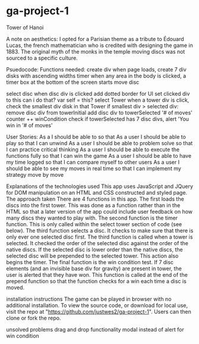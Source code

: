 # ga-project-1
Tower of Hanoi

A note on aesthetics:
I opted for a Parisian theme as a tribute to  Édouard Lucas, the french mathematician who is credited with designing the game in 1883. The original myth of the monks in the temple moving discs was not sourced to a specific culture.

Psuedocode:
Functions needed:
create div
  when page loads, create 7 div disks with ascending widths
timer
  when any area in the body is clicked, a timer box at the bottom of the screen starts
move disc

select disc
  when disc div is clicked
  add dotted border for UI
  set clicked div to this
    can i do that?
    var self = this?
  select Tower
    when a tower div is click, check the smallest div disk in that Tower
    if smallest div > selected div:
      remove disc div from towerInitial
      add disc div to towerSelected
      '# of moves' counter ++
  winCondition check
    if towerSelected has 7 disc divs, alert 'You win in '# of moves'

User Stories:
As a <role> I should be able to <goal> so that <reason>
As a user I should be able to play so that I can unwind
As a user I should be able to problem solve so that I can practice critical thinking
As a user I should be able to execute the functions fully so that I can win the game
As a user I should be able to have my time logged so that I can compare myself to other users
As a user I should be able to see my moves in real time so that I can implement my strategy move by move

Explanations of the technologies used
  This app uses JavaScript and JQuery for DOM manipulation on an HTML and CSS constructed and styled page.
The approach taken
  There are 4 functions in this app. The first loads the discs into the first tower. This was done as a function rather than in the HTML so that a later version of the app could include user feedback on how many discs they wanted to play with.
  The second function is the timer function. This is only called within the select tower section of code (see below).
  The third function selects a disc. It checks to make sure that there is only ever one selected disc first.
  The third function is called when a tower is selected. It checked the order of the selected disc against the order of the native discs. If the selected disc is lower order than the native discs, the selected disc will be prepended to the selected tower. This action also begins the timer.
  The final function is the win condition test. If 7 disc elements (and an invisible base div for gravity) are present in tower, the user is alerted that they have won. This function is called at the end of the prepend function so that the function checks for a win each time a disc is moved.

installation instructions
  The game can be played in browser with no additional installation. To view the source code, or download for local use, visit the repo at "https://github.com/justwes2/ga-project-1". Users can then clone or fork the repo.

unsolved problems
  drag and drop functionality
  modal instead of alert for win condition
